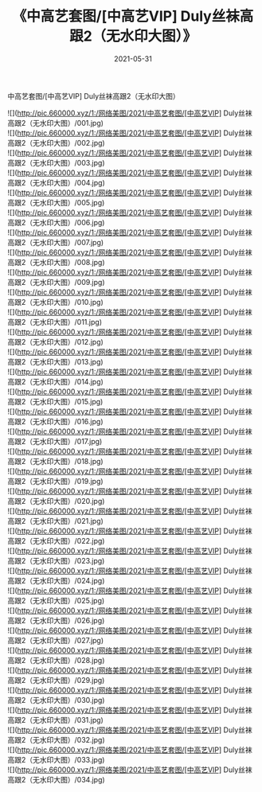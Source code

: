 ﻿---
layout: post
title:  《中高艺套图/[中高艺VIP] Duly丝袜高跟2（无水印大图）》
date:   2021-05-31
img: http://pic.660000.xyz/1:/网络美图/2021/中高艺套图/[中高艺VIP] Duly丝袜高跟2（无水印大图）/000.jpg
categories: [美女, 清纯, 唯美]
---

中高艺套图/[中高艺VIP] Duly丝袜高跟2（无水印大图）

 ![](http://pic.660000.xyz/1:/网络美图/2021/中高艺套图/[中高艺VIP] Duly丝袜高跟2（无水印大图）/001.jpg) <br>![](http://pic.660000.xyz/1:/网络美图/2021/中高艺套图/[中高艺VIP] Duly丝袜高跟2（无水印大图）/002.jpg) <br>![](http://pic.660000.xyz/1:/网络美图/2021/中高艺套图/[中高艺VIP] Duly丝袜高跟2（无水印大图）/003.jpg) <br>![](http://pic.660000.xyz/1:/网络美图/2021/中高艺套图/[中高艺VIP] Duly丝袜高跟2（无水印大图）/004.jpg) <br>![](http://pic.660000.xyz/1:/网络美图/2021/中高艺套图/[中高艺VIP] Duly丝袜高跟2（无水印大图）/005.jpg) <br>![](http://pic.660000.xyz/1:/网络美图/2021/中高艺套图/[中高艺VIP] Duly丝袜高跟2（无水印大图）/006.jpg) <br>![](http://pic.660000.xyz/1:/网络美图/2021/中高艺套图/[中高艺VIP] Duly丝袜高跟2（无水印大图）/007.jpg) <br>![](http://pic.660000.xyz/1:/网络美图/2021/中高艺套图/[中高艺VIP] Duly丝袜高跟2（无水印大图）/008.jpg) <br>![](http://pic.660000.xyz/1:/网络美图/2021/中高艺套图/[中高艺VIP] Duly丝袜高跟2（无水印大图）/009.jpg) <br>![](http://pic.660000.xyz/1:/网络美图/2021/中高艺套图/[中高艺VIP] Duly丝袜高跟2（无水印大图）/010.jpg) <br>![](http://pic.660000.xyz/1:/网络美图/2021/中高艺套图/[中高艺VIP] Duly丝袜高跟2（无水印大图）/011.jpg) <br>![](http://pic.660000.xyz/1:/网络美图/2021/中高艺套图/[中高艺VIP] Duly丝袜高跟2（无水印大图）/012.jpg) <br>![](http://pic.660000.xyz/1:/网络美图/2021/中高艺套图/[中高艺VIP] Duly丝袜高跟2（无水印大图）/013.jpg) <br>![](http://pic.660000.xyz/1:/网络美图/2021/中高艺套图/[中高艺VIP] Duly丝袜高跟2（无水印大图）/014.jpg) <br>![](http://pic.660000.xyz/1:/网络美图/2021/中高艺套图/[中高艺VIP] Duly丝袜高跟2（无水印大图）/015.jpg) <br>![](http://pic.660000.xyz/1:/网络美图/2021/中高艺套图/[中高艺VIP] Duly丝袜高跟2（无水印大图）/016.jpg) <br>![](http://pic.660000.xyz/1:/网络美图/2021/中高艺套图/[中高艺VIP] Duly丝袜高跟2（无水印大图）/017.jpg) <br>![](http://pic.660000.xyz/1:/网络美图/2021/中高艺套图/[中高艺VIP] Duly丝袜高跟2（无水印大图）/018.jpg) <br>![](http://pic.660000.xyz/1:/网络美图/2021/中高艺套图/[中高艺VIP] Duly丝袜高跟2（无水印大图）/019.jpg) <br>![](http://pic.660000.xyz/1:/网络美图/2021/中高艺套图/[中高艺VIP] Duly丝袜高跟2（无水印大图）/020.jpg) <br>![](http://pic.660000.xyz/1:/网络美图/2021/中高艺套图/[中高艺VIP] Duly丝袜高跟2（无水印大图）/021.jpg) <br>![](http://pic.660000.xyz/1:/网络美图/2021/中高艺套图/[中高艺VIP] Duly丝袜高跟2（无水印大图）/022.jpg) <br>![](http://pic.660000.xyz/1:/网络美图/2021/中高艺套图/[中高艺VIP] Duly丝袜高跟2（无水印大图）/023.jpg) <br>![](http://pic.660000.xyz/1:/网络美图/2021/中高艺套图/[中高艺VIP] Duly丝袜高跟2（无水印大图）/024.jpg) <br>![](http://pic.660000.xyz/1:/网络美图/2021/中高艺套图/[中高艺VIP] Duly丝袜高跟2（无水印大图）/025.jpg) <br>![](http://pic.660000.xyz/1:/网络美图/2021/中高艺套图/[中高艺VIP] Duly丝袜高跟2（无水印大图）/026.jpg) <br>![](http://pic.660000.xyz/1:/网络美图/2021/中高艺套图/[中高艺VIP] Duly丝袜高跟2（无水印大图）/027.jpg) <br>![](http://pic.660000.xyz/1:/网络美图/2021/中高艺套图/[中高艺VIP] Duly丝袜高跟2（无水印大图）/028.jpg) <br>![](http://pic.660000.xyz/1:/网络美图/2021/中高艺套图/[中高艺VIP] Duly丝袜高跟2（无水印大图）/029.jpg) <br>![](http://pic.660000.xyz/1:/网络美图/2021/中高艺套图/[中高艺VIP] Duly丝袜高跟2（无水印大图）/030.jpg) <br>![](http://pic.660000.xyz/1:/网络美图/2021/中高艺套图/[中高艺VIP] Duly丝袜高跟2（无水印大图）/031.jpg) <br>![](http://pic.660000.xyz/1:/网络美图/2021/中高艺套图/[中高艺VIP] Duly丝袜高跟2（无水印大图）/032.jpg) <br>![](http://pic.660000.xyz/1:/网络美图/2021/中高艺套图/[中高艺VIP] Duly丝袜高跟2（无水印大图）/033.jpg) <br>![](http://pic.660000.xyz/1:/网络美图/2021/中高艺套图/[中高艺VIP] Duly丝袜高跟2（无水印大图）/034.jpg) <br>